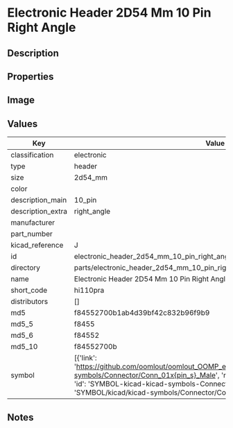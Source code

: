 # Electronic Header 2D54 Mm 10 Pin Right Angle

## Description

## Properties


## Image


## Values

| Key | Value |
| --- | --- |
| classification | electronic |
| type | header |
| size | 2d54_mm |
| color |  |
| description_main | 10_pin |
| description_extra | right_angle |
| manufacturer |  |
| part_number |  |
| kicad_reference | J |
| id | electronic_header_2d54_mm_10_pin_right_angle |
| directory | parts/electronic_header_2d54_mm_10_pin_right_angle |
| name | Electronic Header 2D54 Mm 10 Pin Right Angle |
| short_code | hi110pra |
| distributors | [] |
| md5 | f84552700b1ab4d39bf42c832b96f9b9 |
| md5_5 | f8455 |
| md5_6 | f84552 |
| md5_10 | f84552700b |
| symbol | [{'link': 'https://github.com/oomlout/oomlout_OOMP_eda_V2/tree/main/SYMBOL/kicad/kicad-symbols/Connector/Conn_01x{pin_s}_Male', 'name': 'Connector : Conn_01x10_Male', 'id': 'SYMBOL-kicad-kicad-symbols-Connector-Conn_01x10_Male', 'directory': 'SYMBOL/kicad/kicad-symbols/Connector/Conn_01x10_Male/'}] |

## Notes

